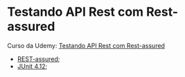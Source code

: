 ﻿# Testando API Rest com Rest-assured

Curso da Udemy: [Testando API Rest com Rest-assured](https://www.udemy.com/testando-api-rest-com-rest-assured/)

-  [REST-assured](http://rest-assured.io/);
-  [JUnit 4.12](https://junit.org/junit4/);
